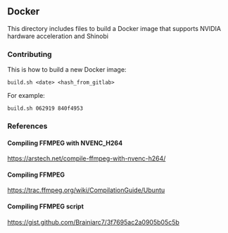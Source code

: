 ## Docker

This directory includes files to build a Docker image that supports NVIDIA hardware acceleration and Shinobi

### Contributing

This is how to build a new Docker image:

`build.sh <date> <hash_from_gitlab>`

For example:

`build.sh 062919 840f4953`

### References

#### Compiling FFMPEG with NVENC_H264
https://arstech.net/compile-ffmpeg-with-nvenc-h264/

#### Compiling FFMPEG
https://trac.ffmpeg.org/wiki/CompilationGuide/Ubuntu

#### Compiling FFMPEG script
https://gist.github.com/Brainiarc7/3f7695ac2a0905b05c5b
